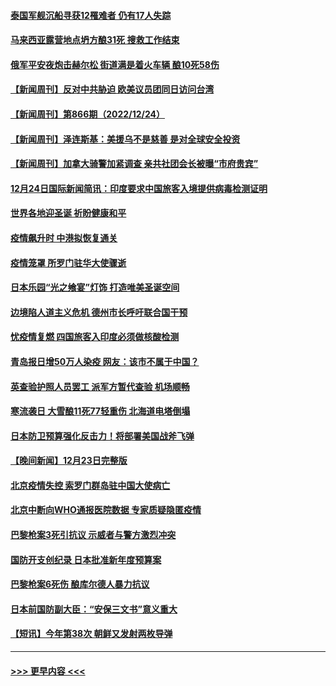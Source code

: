 #### [泰国军舰沉船寻获12罹难者 仍有17人失踪](../pages/prog202/a103606351.md?t=12251243) 
#### [马来西亚露营地点坍方酿31死 搜救工作结束](../pages/prog202/a103606340.md?t=12251243) 
#### [俄军平安夜炮击赫尔松 街道满是着火车辆 酿10死58伤](../pages/prog202/a103606309.md?t=12251243) 
#### [【新闻周刊】反对中共胁迫 欧美议员团同日访问台湾](../pages/prog202/a103606146.md?t=12251243) 
#### [【新闻周刊】第866期（2022/12/24）](../pages/prog202/a103606193.md?t=12251243) 
#### [【新闻周刊】泽连斯基：美援乌不是慈善 是对全球安全投资](../pages/prog202/a103606150.md?t=12251243) 
#### [【新闻周刊】加拿大骑警加紧调查 亲共社团会长被曝“市府贵宾”](../pages/prog202/a103606144.md?t=12251243) 
#### [12月24日国际新闻简讯：印度要求中国旅客入境提供病毒检测证明](../pages/prog202/a103606099.md?t=12251243) 
#### [世界各地迎圣诞 祈盼健康和平](../pages/prog202/a103606092.md?t=12251243) 
#### [疫情飙升时 中港拟恢复通关](../pages/prog202/a103605981.md?t=12251243) 
#### [疫情笼罩 所罗门驻华大使骤逝](../pages/prog202/a103605983.md?t=12251243) 
#### [日本乐园“光之飨宴”灯饰  打造唯美圣诞空间](../pages/prog202/a103605993.md?t=12251243) 
#### [边境陷人道主义危机 德州市长呼吁联合国干预](../pages/prog202/a103605883.md?t=12251243) 
#### [忧疫情复燃 四国旅客入印度必须做核酸检测](../pages/prog202/a103605136.md?t=12251243) 
#### [青岛报日增50万人染疫 网友：该市不属于中国？](../pages/prog202/a103605886.md?t=12251243) 
#### [英查验护照人员罢工 派军方暂代查验 机场顺畅](../pages/prog202/a103605845.md?t=12251243) 
#### [寒流袭日 大雪酿11死77轻重伤 北海道电塔倒塌](../pages/prog202/a103605839.md?t=12251243) 
#### [日本防卫预算强化反击力！将部署美国战斧飞弹](../pages/prog202/a103605718.md?t=12251243) 
#### [【晚间新闻】12月23日完整版](../pages/prog202/a103605687.md?t=12251243) 
#### [北京疫情失控 索罗门群岛驻中国大使病亡](../pages/prog202/a103605606.md?t=12251243) 
#### [北京中断向WHO通报医院数据 专家质疑隐匿疫情](../pages/prog202/a103605631.md?t=12251243) 
#### [巴黎枪案3死引抗议 示威者与警方激烈冲突](../pages/prog202/a103605550.md?t=12251243) 
#### [国防开支创纪录 日本批准新年度预算案](../pages/prog202/a103605552.md?t=12251243) 
#### [巴黎枪案6死伤 酿库尔德人暴力抗议](../pages/prog202/a103605375.md?t=12251243) 
#### [日本前国防副大臣：“安保三文书”意义重大](../pages/prog202/a103605368.md?t=12251243) 
#### [【短讯】今年第38次 朝鲜又发射两枚导弹](../pages/prog202/a103605358.md?t=12251243) 

----
#### [ >>> 更早内容 <<< ](../indexes/prog202-earlier.md)
